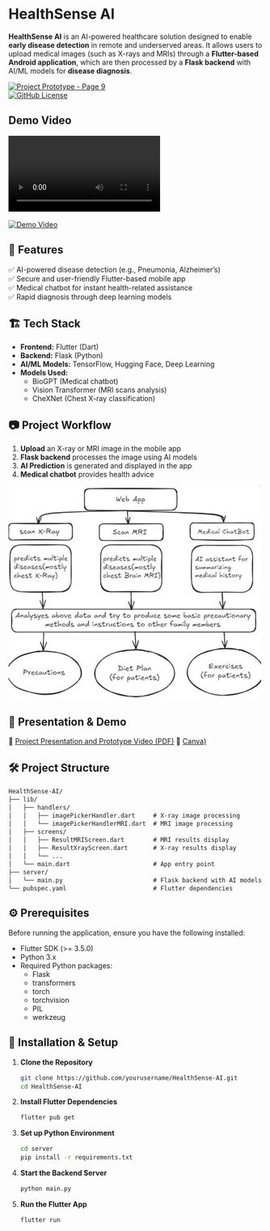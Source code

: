 # HealthSense AI

**HealthSense AI** is an AI-powered healthcare solution designed to enable **early disease detection** in remote and underserved areas. It allows users to upload medical images (such as X-rays and MRIs) through a **Flutter-based Android application**, which are then processed by a **Flask backend** with AI/ML models for **disease diagnosis**.

[![Project Prototype - Page 9](https://img.shields.io/badge/Demo-Page_9-blue)](https://www.canva.com/design/DAGe569Er38/YcruucpDrXc7OK4aNJjafQ/edit?utm_content=DAGe569Er38&utm_campaign=designshare&utm_medium=link2&utm_source=sharebutton)  
[![GitHub License](https://img.shields.io/badge/HealthSense-AI-red)]()

## Demo Video

<video width="300" controls>
  <source src="assets/videos/demo_video.mp4" type="video/mp4">
  Your browser does not support the video tag.
</video>

[![Demo Video](https://img.shields.io/badge/Demo-Video-green)](assets/videos/demo_video.mp4)

## 📌 Features

✅ AI-powered disease detection (e.g., Pneumonia, Alzheimer’s)  
✅ Secure and user-friendly Flutter-based mobile app  
✅ Medical chatbot for instant health-related assistance  
✅ Rapid diagnosis through deep learning models

## 🏗 Tech Stack

- **Frontend:** Flutter (Dart)
- **Backend:** Flask (Python)
- **AI/ML Models:** TensorFlow, Hugging Face, Deep Learning
- **Models Used:**
  - BioGPT (Medical chatbot)
  - Vision Transformer (MRI scans analysis)
  - CheXNet (Chest X-ray classification)

## 📷 Project Workflow

1. **Upload** an X-ray or MRI image in the mobile app
2. **Flask backend** processes the image using AI models
3. **AI Prediction** is generated and displayed in the app
4. **Medical chatbot** provides health advice

<img src="assets/images/flowimage.png" alt="FlowImage" width="500">

## 📜 Presentation & Demo

📄 [Project Presentation and Prototype Video (PDF)](https://drive.google.com/drive/folders/1AuBBcBQzRescKymIEuNJIkcW2fb-8o5g?usp=drive_link)
📄 [Canva)](https://www.canva.com/design/DAGe569Er38/YcruucpDrXc7OK4aNJjafQ/edit?utm_content=DAGe569Er38&utm_campaign=designshare&utm_medium=link2&utm_source=sharebutton)

## 🛠 Project Structure

```
HealthSense-AI/
├── lib/
│   ├── handlers/
│   │   ├── imagePickerHandler.dart     # X-ray image processing
│   │   └── imagePickerHandlerMRI.dart  # MRI image processing
│   ├── screens/
│   │   ├── ResultMRIScreen.dart        # MRI results display
│   │   ├── ResultXrayScreen.dart       # X-ray results display
│   │   └── ...
│   └── main.dart                       # App entry point
├── server/
│   └── main.py                         # Flask backend with AI models
└── pubspec.yaml                        # Flutter dependencies
```

## ⚙️ Prerequisites

Before running the application, ensure you have the following installed:

- Flutter SDK (>= 3.5.0)
- Python 3.x
- Required Python packages:
  - Flask
  - transformers
  - torch
  - torchvision
  - PIL
  - werkzeug

## 🚀 Installation & Setup

1. **Clone the Repository**

   ```bash
   git clone https://github.com/yourusername/HealthSense-AI.git
   cd HealthSense-AI
   ```

2. **Install Flutter Dependencies**

   ```bash
   flutter pub get
   ```

3. **Set up Python Environment**

   ```bash
   cd server
   pip install -r requirements.txt
   ```

4. **Start the Backend Server**

   ```bash
   python main.py
   ```

5. **Run the Flutter App**
   ```bash
   flutter run
   ```
